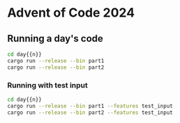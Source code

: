 # Advent of Code 2024

## Running a day's code

```bash
cd day{{n}}
cargo run --release --bin part1
cargo run --release --bin part2
```

### Running with test input

```bash
cd day{{n}}
cargo run --release --bin part1 --features test_input
cargo run --release --bin part2 --features test_input
```
